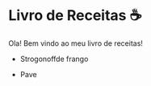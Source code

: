 # Livro de Receitas :coffee:



Ola! Bem vindo ao meu livro de receitas!

- Strogonoffde frango

- Pave 